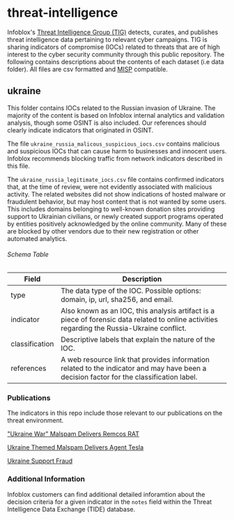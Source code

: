 # threat-intelligence

Infoblox's [Threat Intelligence Group (TIG)](https://www.infoblox.com/cyber-threat-intelligence/) detects, curates, and
publishes threat intelligence data pertaining to relevant cyber campaigns. TIG is sharing indicators of compromise (IOCs) 
related to threats that are of high interest to the cyber security community through this public repository. 
The following contains descriptions about the contents of each dataset (i.e data folder). All files are csv formatted 
and [MISP](https://www.misp-project.org/) compatible.


## ukraine
This folder contains IOCs related to the Russian invasion of Ukraine. 
The majority of the content is based on Infoblox internal analytics and validation analysis, though some OSINT is also 
included.  Our references should clearly indicate indicators that originated in OSINT. 

The file `ukraine_russia_malicous_suspicious_iocs.csv` contains malicious and suspicious IOCs that can cause harm to 
businesses and innocent users. Infoblox recommends blocking traffic from network indicators described in this file.

The `ukraine_russia_legitimate_iocs.csv` file contains confirmed indicators that, 
at the time of review, were not evidently associated with malicious activity. The related websites did not show indications 
of hosted malware or fraudulent behavior, but may host content that is not wanted by some users. 
This includes domains belonging to well-known donation sites providing support to Ukrainian civilians, or newly 
created support programs operated by entities positively acknowledged by the online community.  Many of these are
blocked by other vendors due to their new registration or other automated analytics. 


###### Schema Table
| Field              | Description |
| -----------        | ----------- |
| type               | The data type of the IOC. Possible options: domain, ip, url, sha256, and email.       |
| indicator          | Also known as an IOC, this analysis artifact is a piece of forensic data related to online activities regarding the Russia-Ukraine conflict.|
| classification     | Descriptive labels that explain the nature of the IOC. |
| references         | A web resource link that provides information related to the indicator and may have been a decision factor for the classification label.  |

### Publications

The indicators in this repo include those relevant to our publications on the threat environment. 

["Ukraine War" Malspam Delivers Remcos RAT](https://blogs.infoblox.com/cyber-threat-intelligence/cyber-campaign-briefs/ukraine-war-malspam-delivers-remcos/)

[Ukraine Themed Malspam Delivers Agent Tesla](https://blogs.infoblox.com/cyber-threat-intelligence/cyber-campaign-briefs/ukraine-themed-malspam-drops-agent-tesla/)

[Ukraine Support Fraud](https://blogs.infoblox.com/cyber-threat-intelligence/cyber-threat-advisory/cyber-threat-advisory-ukrainian-support-fraud/)

### Additional Information

Infoblox customers can find additional detailed inforamtion about the decision criteria for a given indicator in the `notes`
field within the Threat Intelligence Data Exchange (TIDE) database. 

